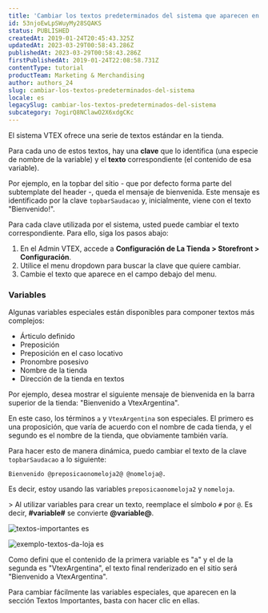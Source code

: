 ```yaml
---
title: 'Cambiar los textos predeterminados del sistema que aparecen en la tienda'
id: 53njoEwLpSWuyMy28SQAKS
status: PUBLISHED
createdAt: 2019-01-24T20:45:43.325Z
updatedAt: 2023-03-29T00:58:43.286Z
publishedAt: 2023-03-29T00:58:43.286Z
firstPublishedAt: 2019-01-24T22:08:58.731Z
contentType: tutorial
productTeam: Marketing & Merchandising
author: authors_24
slug: cambiar-los-textos-predeterminados-del-sistema
locale: es
legacySlug: cambiar-los-textos-predeterminados-del-sistema
subcategory: 7ogirQ8NClawO2X6xdgCKc
---
```


El sistema VTEX ofrece una serie de textos estándar en la tienda.

Para cada uno de estos textos, hay una __clave__ que lo identifica (una especie de nombre de la variable) y el __texto__ correspondiente (el contenido de esa variable).

Por ejemplo, en la topbar del sitio - que por defecto forma parte del subtemplate del header -, queda el mensaje de bienvenida. Este mensaje es identificado por la clave `topbarSaudacao` y, inicialmente, viene con el texto "Bienvenido!".

Para cada clave utilizada por el sistema, usted puede cambiar el texto correspondiente. Para ello, siga los pasos abajo:

1. En el Admin VTEX, accede a **Configuración de La Tienda > Storefront > Configuración**.
2. Utilice el menu dropdown para buscar la clave que quiere cambiar.
3. Cambie el texto que aparece en el campo debajo del menu.

### Variables

Algunas variables especiales están disponibles para componer textos más complejos:
- Árticulo definido
- Preposición
- Preposición en el caso locativo
- Pronombre posesivo
- Nombre de la tienda
- Dirección de la tienda en textos

Por ejemplo, desea mostrar el siguiente mensaje de bienvenida en la barra superior de la tienda: "Bienvenido a VtexArgentina".

En este caso, los términos `a` y `VtexArgentina` son especiales. El primero es una proposición, que varía de acuerdo con el nombre de cada tienda, y el segundo es el nombre de la tienda, que obviamente también varía.

Para hacer esto de manera dinámica, puedo cambiar el texto de la clave `topbarSaudacao` a lo siguiente:

`Bienvenido @preposicaonomeloja2@ @nomeloja@.`

Es decir, estoy usando las variables `preposicaonomeloja2` y `nomeloja`.

<div class="alert alert-warning">>
Al utilizar variables para crear un texto, reemplace el símbolo <code>#</code> por <code>@</code>. Es decir, <b>#variable#</b> se convierte <b>@variable@</b>.
</div>

![textos-importantes es](//images.ctfassets.net/alneenqid6w5/3Trct11oXCGe0EigiUA4g0/f701207101145a1222f5e45cb61d4073/textos_importantes_es.png)

![exemplo-textos-da-loja es](//images.ctfassets.net/alneenqid6w5/vKgZfyW6dieKAqUy242OC/f57ed59d90b2db3ae86d77b62dea3a69/3_es.png)

Como defini que el contenido de la primera variable es "a" y el de la segunda es "VtexArgentina", el texto final renderizado en el sitio será "Bienvenido a VtexArgentina".

Para cambiar fácilmente las variables especiales, que aparecen en la sección Textos Importantes, basta con hacer clic en ellas.
